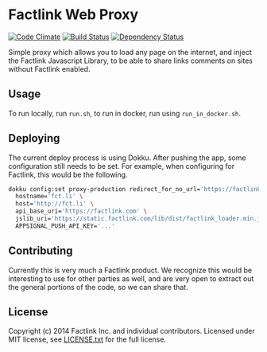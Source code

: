 # Factlink Web Proxy

[![Code Climate](https://codeclimate.com/github/Factlink/web-proxy.png)](https://codeclimate.com/github/Factlink/web-proxy) [![Build Status](https://travis-ci.org/Factlink/web-proxy.svg?branch=master)](https://travis-ci.org/Factlink/web-proxy) [![Dependency Status](https://gemnasium.com/Factlink/web-proxy.svg)](https://gemnasium.com/Factlink/web-proxy)

Simple proxy which allows you to load any page on the internet, and inject the Factlink Javascript Library, to be able to share links comments on sites without Factlink enabled.

## Usage

To run locally, run `run.sh`, to run in docker, run using `run_in_docker.sh`.

## Deploying

The current deploy process is using Dokku. After pushing the app, some configuration still needs to be set. For example, when configuring for Factlink, this would be the following.

```bash
dokku config:set proxy-production redirect_for_no_url='https://factlink.com' \
  hostname='fct.li' \
  host='http://fct.li' \
  api_base_uri='https://factlink.com' \
  jslib_uri='https://static.factlink.com/lib/dist/factlink_loader.min.js?o=proxy' \
  APPSIGNAL_PUSH_API_KEY='...'
```

## Contributing

Currently this is very much a Factlink product. We recognize this would be interesting to use for other parties as well, and are very open to extract out the general portions of the code, so we can share that.

## License

Copyright (c) 2014 Factlink Inc. and individual contributors. Licensed under MIT license, see [LICENSE.txt](LICENSE.txt) for the full license.
